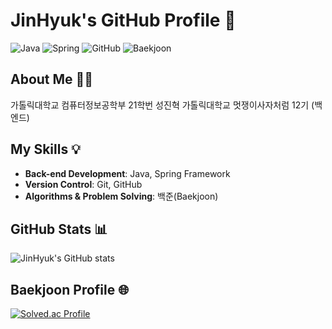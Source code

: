 # JinHyuk's GitHub Profile 👋

![Java](https://img.shields.io/badge/Java-ED8B00?style=for-the-badge&logo=java&logoColor=white)
![Spring](https://img.shields.io/badge/Spring-6DB33F?style=for-the-badge&logo=spring&logoColor=white)
![GitHub](https://img.shields.io/badge/GitHub-181717?style=for-the-badge&logo=github&logoColor=white)
![Baekjoon](https://img.shields.io/badge/Baekjoon-007396?style=for-the-badge&logoColor=white)

## About Me 👨‍💻
가톨릭대학교 컴퓨터정보공학부 21학번 성진혁
가톨릭대학교 멋쟁이사자처럼 12기 (백엔드)

## My Skills 💡
- **Back-end Development**: Java, Spring Framework
- **Version Control**: Git, GitHub
- **Algorithms & Problem Solving**: 백준(Baekjoon)

## GitHub Stats 📊
![JinHyuk's GitHub stats](https://github-readme-stats.vercel.app/api?username=jinhyuk9714&show_icons=true&theme=radical)

## Baekjoon Profile 🌐
[![Solved.ac Profile](http://mazassumnida.wtf/api/v2/generate_badge?boj=jinhyuk9714)](https://solved.ac/jinhyuk9714)

